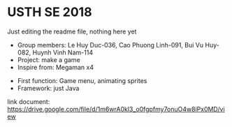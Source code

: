 # USTH SE 2018 
Just editing the readme file, nothing here yet

- Group members: Le Huy Duc-036, Cao Phuong Linh-091, Bui Vu Huy-082, Huynh Vinh Nam-114
- Project: make a game
- Inspire from: Megaman x4
+ First function: Game menu, animating sprites
+ Framework: just Java

link document: https://drive.google.com/file/d/1m6wrA0kl3_o0fgpfmy7onuO4w8iPx0MD/view